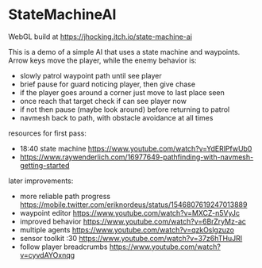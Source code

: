 # StateMachineAI
WebGL build at https://jhocking.itch.io/state-machine-ai

This is a demo of a simple AI that uses a state machine and waypoints. Arrow keys move the player, while the enemy behavior is:<br>
* slowly patrol waypoint path until see player
* brief pause for guard noticing player, then give chase
* if the player goes around a corner just move to last place seen
* once reach that target check if can see player now
* if not then pause (maybe look around) before returning to patrol
* navmesh back to path, with obstacle avoidance at all times

resources for first pass:<br>
* 18:40 state machine https://www.youtube.com/watch?v=YdERlPfwUb0
* https://www.raywenderlich.com/16977649-pathfinding-with-navmesh-getting-started

later improvements:<br>
* more reliable path progress https://mobile.twitter.com/eriknordeus/status/1546807619247013889
* waypoint editor https://www.youtube.com/watch?v=MXCZ-n5VyJc
* improved behavior https://www.youtube.com/watch?v=6BrZryMz-ac
* multiple agents https://www.youtube.com/watch?v=qzkOslgzuzo
* sensor toolkit :30 https://www.youtube.com/watch?v=37z6hTHuJRI
* follow player breadcrumbs https://www.youtube.com/watch?v=cyvdAYOxnqg
